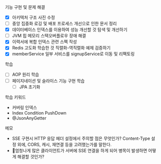 기능 구현 및 문제 해결
- [x] 아키텍처 구조 사진 수정
- [ ] 중앙 집중화 로깅 및 배포 프로세스 개선으로 인한 문서 정리
- [x] 데이터베이스 인덱스를 이용하여 성능 개선할 것 탐색 및 개선하기
- [ ] JVM 힙 메모리 스택오버플로우 장애 해결
- [x] 이력서에 복합 인덱스 관련 스펙 작성
- [x] Redis 고도화 학습한 것 직렬화-역직렬화 예제 검증하기
- [x] memberService 일부 서비스를 signupService로 이동 및 리팩토링

학습
- [ ] AOP 원리 학습
- [ ] 페이지네이션 및 슬라이스 기능 구현 학습
	- [ ] JPA 초기화

학습 키워드
- 커버링 인덱스
- Index Condition PushDown
- @JsonAnyGetter

메모
- SSE 구현시 HTTP 응답 헤더 설정에서 주의할 점은 무엇인가? Content-Type 설정 외에, CORS, 캐시, 재연결 등을 고려했는가를 말한다.
- 엄청나게 많은 클라이언트가 서버에 SSE 연결을 하게 되어 병목이 발생하면 어떻게 해결할 것인가?